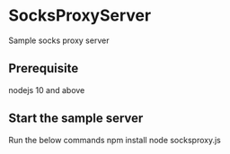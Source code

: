 # SocksProxyServer
Sample socks proxy server

## Prerequisite
nodejs 10 and above

## Start the sample server
Run the below commands
npm install
node socksproxy.js
